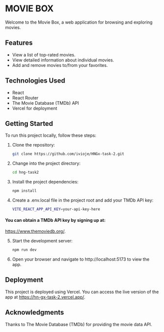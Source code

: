 # MOVIE BOX

Welcome to the Movie Box, a web application for browsing and exploring movies.

## Features

- View a list of top-rated movies.
- View detailed information about individual movies.
- Add and remove movies to/from your favorites.

## Technologies Used

- React
- React Router
- The Movie Database (TMDb) API
- Vercel for deployment

## Getting Started

To run this project locally, follow these steps:

1. Clone the repository:

   ```bash
   git clone https://github.com/ivioje/HNGx-task-2.git

   ```

2. Change into the project directory:

   ```bash
   cd hng-task2

   ```

3. Install the project dependencies:

   ```bash
   npm install

   ```

4. Create a .env.local file in the project root and add your TMDb API key:
   ```bash
   VITE_REACT_APP_API_KEY=your-api-key-here
   ```

#### You can obtain a TMDb API key by signing up at:

https://www.themoviedb.org/.

5. Start the development server:

   ```bash
   npm run dev
   ```

6. Open your browser and navigate to http://localhost:5173 to view the app.

## Deployment

This project is deployed using Vercel. You can access the live version of the app at https://hn-gx-task-2.vercel.app/.

## Acknowledgments

Thanks to The Movie Database (TMDb) for providing the movie data API.
